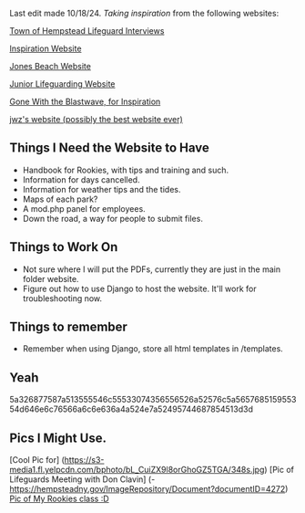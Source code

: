 Last edit made 10/18/24.
*Taking inspiration* from the following websites:

[Town of Hempstead Lifeguard Interviews](https://hempsteadny.gov/279/Lifeguard-Interviews)

[Inspiration Website](https://www.rehobothbeachpatrol.com/)

[Jones Beach Website](https://jblc.net/index.php)

[Junior Lifeguarding Website](https://hempsteadny.gov/891/Junior-Ocean-Lifeguarding)

[Gone With the Blastwave, for Inspiration](https://www.blastwave-comic.com)

[jwz's website (possibly the best website ever)](https://www.jwz.org/)
## Things I Need the Website to Have
- Handbook for Rookies, with tips and training and such.
- Information for days cancelled.
- Information for weather tips and the tides. 
- Maps of each park?
- A mod.php panel for employees.
- Down the road, a way for people to submit files.

## Things to Work On
- Not sure where I will put the PDFs, currently they are just in the main folder 
website. 
- Figure out how to use Django to host the website. It'll work for 
troubleshooting now.

## Things to remember
- Remember when using Django, store all html templates in /templates.

## Yeah
5a326877587a513555546c55533074356556526a52576c5a565768515955354d646e6c76566a6c6e636a4a524e7a52495744687854513d3d

## Pics I Might Use.
[Cool Pic for] (https://s3-media1.fl.yelpcdn.com/bphoto/bL_CuiZX9l8orGhoGZ5TGA/348s.jpg)
[Pic of Lifeguards Meeting with Don Clavin] (- https://hempsteadny.gov/ImageRepository/Document?documentID=4272)
[Pic of My Rookies class :D]([https://media.licdn.com/dms/image/D4E22AQH5bFj_-3k1BA/feedshare-shrink_800/0/1692294517205?e=2147483647&v=beta&t=ZY5E_CAkbgfD-V3QRu-vO7zKHMdz7dyKGrYOwUw7slI)
